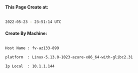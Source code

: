 
   
#### This Page Create at:

```bash

2022-05-23 - 23:51:14 UTC

```

#### Create By Machine:

```bash

Host Name : fv-az133-899

platform  : Linux-5.13.0-1023-azure-x86_64-with-glibc2.31

Ip Local  : 10.1.1.144

```

